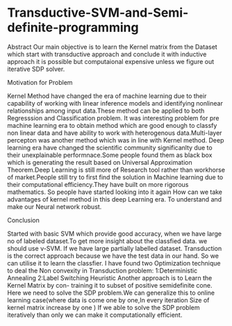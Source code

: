 # Transductive-SVM-and-Semi-definite-programming

Abstract
Our main objective is to learn the Kernel matrix from the Dataset which start with transductive approach and conclude it with inductive approach it is possible but computaional expensive unless we figure out iterative SDP solver.


Motivation for Problem

Kernel Method have changed the era of machine learning due to their capability of working with linear inference models and identifying nonlinear relationships among input data.These method can be applied to both Regresssion and Classification problem.
It was interesting problem for pre machine learning era to obtain method which are good enough to classfy non linear data and have ability to work with heterogenous data.Multi-layer percepton was another method which was in line with Kernel method.
Deep learning era have changed the scientific community significanlty due to their unexplainable performnace.Some people found them as black box which is generating the result based on Universal Approximation Theorem.Deep Learning is still more of Research tool rather than workhorse of market.People still try to first find the solution in Machine learning due to their computational efficiency.They have built on more rigorous mathematics. So people have started looking into it again How can we take advantages of kernel method in this deep Learning era. To understand and make our Neural network robust.

Conclusion

Started with basic SVM which provide good accuracy, when we have large no of labeled dataset.To get more insight about the classfied data. we should use ν-SVM.
If we have large partially labelled dataset. Transduction is the correct approach because we have the test data in our hand. So we can utilise it to learn the classfier.
I have found two Optimization technique to deal the Non convexity in Transduction problem:
1:Deterministic Annealing
2:Label Switching Heuristic
Another approach is to Learn the Kernel Matrix by con- training it to subset of positive semidefinite cone. Here we need to solve the SDP problem.We can generalize this to online learning case(where data is come one by one,In every iteration Size of kernel matrix increase by one ) If we able to solve the SDP problem iteratively than only we can make it computationally efficient.
